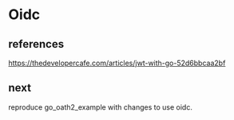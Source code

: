 # Oidc

## references

<https://thedevelopercafe.com/articles/jwt-with-go-52d6bbcaa2bf>

## next

reproduce go_oath2_example with changes to use oidc.
